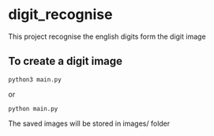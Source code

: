 # digit_recognise

This project recognise the english digits form the digit image

## To create a digit image
```
python3 main.py
```
or
```
python main.py
```
The saved images will be stored in images/ folder
